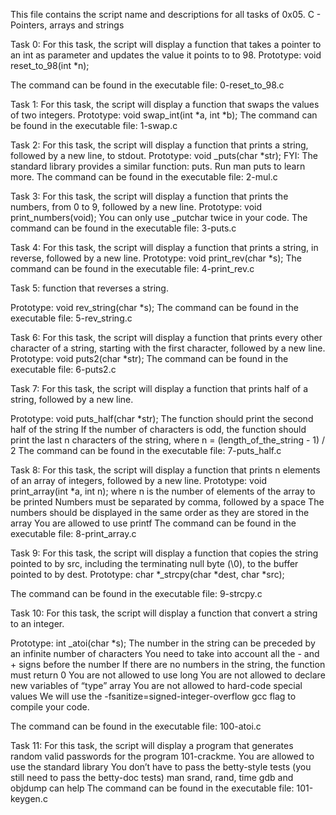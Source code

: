 This file contains the script name and descriptions for all tasks of 0x05. C - Pointers, arrays and strings

Task 0: For this task, the script will display a function that takes a pointer to an int as parameter and updates the value it points to to 98.
Prototype: void reset_to_98(int *n);

The command can be found in the executable file: 0-reset_to_98.c


Task 1: For this task, the script will display a function that swaps the values of two integers.
Prototype: void swap_int(int *a, int *b);
The command can be found in the executable file: 1-swap.c

Task 2: For this task, the script will display a function that prints a string, followed by a new line, to stdout.
Prototype: void _puts(char *str);
FYI: The standard library provides a similar function: puts. Run man puts to learn more.
The command can be found in the executable file: 2-mul.c

Task 3: For this task, the script will display a function that prints the numbers, from 0 to 9, followed by a new line.
Prototype: void print_numbers(void);
You can only use _putchar twice in your code.
The command can be found in the executable file: 3-puts.c


Task 4: For this task, the script will display  a function that prints a string, in reverse, followed by a new line.
Prototype: void print_rev(char *s);
The command can be found in the executable file: 4-print_rev.c

Task 5: function that reverses a string.

Prototype: void rev_string(char *s);
The command can be found in the executable file: 5-rev_string.c

Task 6: For this task, the script will display a function that prints every other character of a string, starting with the first character, followed by a new line.
Prototype: void puts2(char *str);
The command can be found in the executable file: 6-puts2.c


Task 7: For this task, the script will display a function that prints half of a string, followed by a new line.

Prototype: void puts_half(char *str);
The function should print the second half of the string
If the number of characters is odd, the function should print the last n characters of the string, where n = (length_of_the_string - 1) / 2
The command can be found in the executable file: 7-puts_half.c


Task 8: For this task, the script will display a  function that prints n elements of an array of integers, followed by a new line.
Prototype: void print_array(int *a, int n);
where n is the number of elements of the array to be printed
Numbers must be separated by comma, followed by a space
The numbers should be displayed in the same order as they are stored in the array
You are allowed to use printf
The command can be found in the executable file: 8-print_array.c


Task 9: For this task, the script will display a function that copies the string pointed to by src, including the terminating null byte (\0), to the buffer pointed to by dest.
Prototype: char *_strcpy(char *dest, char *src);

The command can be found in the executable file: 9-strcpy.c

Task 10: For this task, the script will display a function that convert a string to an integer.

Prototype: int _atoi(char *s);
The number in the string can be preceded by an infinite number of characters
You need to take into account all the - and + signs before the number
If there are no numbers in the string, the function must return 0
You are not allowed to use long
You are not allowed to declare new variables of “type” array
You are not allowed to hard-code special values
We will use the -fsanitize=signed-integer-overflow gcc flag to compile your code.

The command can be found in the executable file: 100-atoi.c

Task 11: For this task, the script will display a  program that generates random valid passwords for the program 101-crackme.
You are allowed to use the standard library
You don’t have to pass the betty-style tests (you still need to pass the betty-doc tests)
man srand, rand, time
gdb and objdump can help
The command can be found in the executable file: 101-keygen.c
